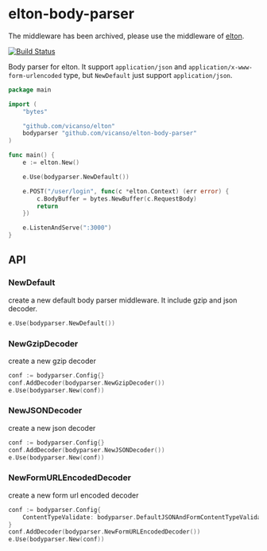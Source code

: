 # elton-body-parser

The middleware has been archived, please use the middleware of [elton](https://github.com/vicanso/elton).

[![Build Status](https://img.shields.io/travis/vicanso/elton-body-parser.svg?label=linux+build)](https://travis-ci.org/vicanso/elton-body-parser)

Body parser for elton. It support `application/json` and `application/x-www-form-urlencoded` type, but `NewDefault` just support `application/json`.

```go
package main

import (
	"bytes"

	"github.com/vicanso/elton"
	bodyparser "github.com/vicanso/elton-body-parser"
)

func main() {
	e := elton.New()

	e.Use(bodyparser.NewDefault())

	e.POST("/user/login", func(c *elton.Context) (err error) {
		c.BodyBuffer = bytes.NewBuffer(c.RequestBody)
		return
	})

	e.ListenAndServe(":3000")
}
```

## API

### NewDefault

create a new default body parser middleware. It include gzip and json decoder.

```go
e.Use(bodyparser.NewDefault())
```

### NewGzipDecoder

create a new gzip decoder

```go
conf := bodyparser.Config{}
conf.AddDecoder(bodyparser.NewGzipDecoder())
e.Use(bodyparser.New(conf))
```

### NewJSONDecoder

create a new json decoder

```go
conf := bodyparser.Config{}
conf.AddDecoder(bodyparser.NewJSONDecoder())
e.Use(bodyparser.New(conf))
```

### NewFormURLEncodedDecoder

create a new form url encoded decoder

```go
conf := bodyparser.Config{
	ContentTypeValidate: bodyparser.DefaultJSONAndFormContentTypeValidate
}
conf.AddDecoder(bodyparser.NewFormURLEncodedDecoder())
e.Use(bodyparser.New(conf))
```
